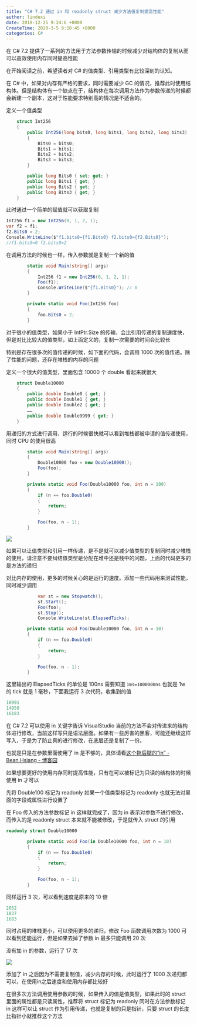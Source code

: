 ```yaml
---
title: "C# 7.2 通过 in 和 readonly struct 减少方法值复制提高性能"
author: lindexi
date: 2018-12-25 9:24:6 +0800
CreateTime: 2020-3-5 9:18:45 +0800
categories: C#
---
```


在 C# 7.2 提供了一系列的方法用于方法参数传输的时候减少对结构体的复制从而可以高效使用内存同时提高性能

<!--more-->



在开始阅读之前，希望读者对 C# 的值类型、引用类型有比较深刻的认知。

在 C# 中，如果对内存有严格的要求，同时需要减少 GC 的情况，推荐此时使用结构体。但是结构体有一个缺点在于，结构体在每次调用方法作为参数传递的时候都会新建一个副本，这对于性能要求特别高的情况是不适合的。

定义一个值类型

```csharp
    struct Int256
    {
        public Int256(long bits0, long bits1, long bits2, long bits3)
        {
            Bits0 = bits0;
            Bits1 = bits1;
            Bits2 = bits2;
            Bits3 = bits3;
        }

        public long Bits0 { set; get; }
        public long Bits1 { get; }
        public long Bits2 { get; }
        public long Bits3 { get; }
    }
```

此时通过一个简单的赋值就可以获取复制

```csharp
Int256 f1 = new Int256(0, 1, 2, 1);
var f2 = f1;
f2.Bits0 = 2;
Console.WriteLine($"f1.bits0={f1.Bits0} f2.bits0={f2.Bits0}");
//f1.bits0=0 f2.bits0=2
```

在调用方法的时候也一样，传入参数就是复制一个新的值

```csharp
        static void Main(string[] args)
        {
            Int256 f1 = new Int256(0, 1, 2, 1);
            Foo(f1);
            Console.WriteLine($"{f1.Bits0}"); // 0
        }

        private static void Foo(Int256 foo)
        {
            foo.Bits0 = 2;
        }
```

对于很小的值类型，如果小于 IntPtr.Size 的传输，会比引用传递的复制速度快，但是对比比较大的值类型，如上面定义的，复制一次需要的时间会比较长

特别是存在很多次的值传递的时候，如下面的代码，会调用 1000 次的值传递。除了性能的问题，还存在堆栈的内存的问题

定义一个很大的值类型，里面包含 10000 个 double 看起来就很大

```csharp
    struct Double10000
    {
        public double Double0 { get; }
        public double Double1 { get; }
        public double Double2 { get; }
        ……
        public double Double9999 { get; }        
    }
```

用递归的方式进行调用，运行的时候很快就可以看到堆栈都被申请的值传递使用，同时 CPU 的使用很高

```csharp
        static void Main(string[] args)
        {
            Double10000 foo = new Double10000();
            Foo(foo);
        }

        private static void Foo(Double10000 foo, int n = 100)
        {
            if (n == foo.Double0)
            {
                return;
            }

            Foo(foo, n - 1);
        }
```

<!-- ![](image/C# 7.2 通过 in 和 readonly struct 减少方法值复制提高性能/C# 7.2 通过 in 和 readonly struct 减少方法值复制提高性能0.png) -->

![](http://image.acmx.xyz/lindexi%2F2018112417237984)

如果可以让值类型和引用一样传递，是不是就可以减少值类型的复制同时减少堆栈的使用，请注意不要纠结值类型是分配在堆中还是栈中的问题，上面的代码更多的是方法的递归

对比内存的使用，更多的时候关心的是运行的速度。添加一些代码用来测试性能，同时减少调用

```csharp
            var st = new Stopwatch();
            st.Start();
            Foo(foo);
            st.Stop();
            Console.WriteLine(st.ElapsedTicks);
```

```csharp
        private static void Foo(Double10000 foo, int n = 10)
        {
            if (n == foo.Double0)
            {
                return;
            }

            Foo(foo, n - 1);
        }
```

这里输出的 ElapsedTicks 的单位是 100ns 需要知道 `1ms=1000000ns` 也就是 1w 的 tick 就是 1 毫秒，下面我运行 3 次代码，收集到的值

```csharp
10991
14950
16183
```

在 C# 7.2 可以使用 in 关键字告诉 VisualStudio 当前的方法不会对传进来的结构体进行修改，当前这样写只是语法层面。如果有一些厉害的黑客，可能还继续这样写入，于是为了防止真的进行修改，在底层还是复制了一份。

也就是只是在参数里面使用了 in 是不够的，具体请看[这个拖后腿的“in” - Bean.Hsiang - 博客园](http://www.cnblogs.com/BeanHsiang/p/8687780.html )

如果想要更好的使用内存同时提高性能，只有在可以被标记为只读的结构体的时候使用 in 才可以

先将 Double100 标记为 readonly 如果一个值类型标记为 readonly 也就无法对里面的字段或属性进行设置了

在 Foo 传入的方法参数标记 in 这样就完成了，因为 in 表示对参数不进行修改，而传入的是 readonly struct 本来就不能被修改，于是就传入 struct 的引用

```csharp
readonly struct Double10000

        private static void Foo(in Double10000 foo, int n = 10)
        {
            if (n == foo.Double0)
            {
                return;
            }

            Foo(foo, n - 1);
        }
```

同样运行 3 次，可以看到速度是原来的 10 倍

```csharp
2052
1837
1683
```

同时占用的堆栈更小，可以使用更多的递归，修改 Foo 函数调用次数为 1000 可以看到还能运行，但是如果去掉了参数 in 最多只能调用 20 次

没有加 in 的参数，运行了 17 次

<!-- ![](image/C# 7.2 通过 in 和 readonly struct 减少方法值复制提高性能/C# 7.2 通过 in 和 readonly struct 减少方法值复制提高性能1.png) -->

![](http://image.acmx.xyz/lindexi%2F2018112417237984)

添加了 in 之后因为不需要复制值，减少内存的时候，此时运行了 1000 次递归都可以，在使用in之后速度和使用内存都比较好

在很多次方法调用使用参数的时候，如果传入的值是值类型，如果此时的 struct 里面的属性都是只读属性，推荐将 struct 标记为 readonly 同时在方法参数标记 in 这样可以让 struct 作为引用传递，也就是复制的只是指针，只要 struct 的长度比指针小就推荐这个方法

